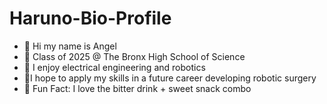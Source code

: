 # Haruno-Bio-Profile

- 💜 Hi my name is Angel
- 💚 Class of 2025 @ The Bronx High School of Science
- 💜 I enjoy electrical engineering and robotics 
- 💚I hope to apply my skills in a future career developing robotic surgery 
- 💜 Fun Fact: I love the bitter drink + sweet snack combo 
